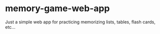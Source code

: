 # memory-game-web-app
Just a simple web app for practicing memorizing lists, tables, flash cards, etc...
